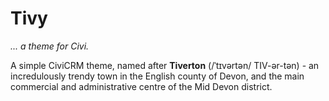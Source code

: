 # Tivy

*... a theme for Civi.*

A simple CiviCRM theme, named after **Tiverton** (/ˈtɪvərtən/ TIV-ər-tən) - an incredulously trendy town in the English county of Devon, and the main commercial and administrative centre of the Mid Devon district.
